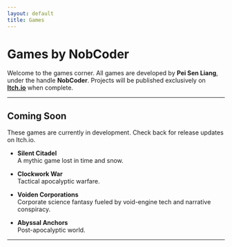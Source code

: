```yaml
---
layout: default
title: Games
---
```


# Games by NobCoder

Welcome to the games corner. All games are developed by **Pei Sen Liang**, under the handle **NobCoder**. Projects will be published exclusively on [**Itch.io**](https://nobcoder.itch.io) when complete.

---

## Coming Soon

These games are currently in development. Check back for release updates on Itch.io.

- **Silent Citadel**  
  A mythic game lost in time and snow.

- **Clockwork War**  
  Tactical apocalyptic warfare.

- **Voiden Corporations**  
  Corporate science fantasy fueled by void-engine tech and narrative conspiracy.

- **Abyssal Anchors**  
  Post-apocalyptic world.

---
